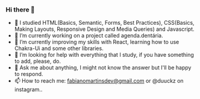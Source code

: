 ### Hi there 👋 


- 🧠 I studied HTML(Basics, Semantic, Forms, Best Practices), CSS(Basics, Making Layouts, Responsive Design and Media Queries) and Javascript.
- 🔭 I’m currently working on a project called agenda.dentária.
- 🌱 I’m currently improving my skills with React, learning how to use Chakra-Ui and some other libraries.
- 🤔 I’m looking for help with everything that I study, if you have something to add, please, do.
- 💬 Ask me about anything, I might not know the answer but I'll be happy to respond.
- 📫 How to reach me: fabianomartinsdev@gmail.com or @duuckz on instagram..

